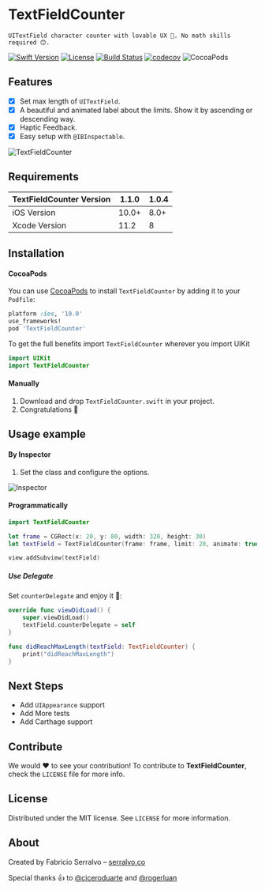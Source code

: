 # TextFieldCounter
    UITextField character counter with lovable UX 💖. No math skills required 🙃.

[![Swift Version][swift-image]][swift-url]
[![License][license-image]][license-url]
[![Build Status][build-status-image]][build-status-url]
[![codecov](https://codecov.io/gh/serralvo/TextFieldCounter/branch/master/graph/badge.svg)](https://codecov.io/gh/serralvo/TextFieldCounter)
![CocoaPods][pod-version-image]

## Features

- [x] Set max length of `UITextField`.
- [x] A beautiful and animated label about the limits. Show it by ascending or descending way.
- [x] Haptic Feedback.
- [x] Easy setup with `@IBInspectable`.

![TextFieldCounter][demo-image]

## Requirements

|TextFieldCounter Version| 1.1.0 | 1.0.4|
|---|---|---|
|iOS Version | 10.0+| 8.0+|
|Xcode Version | 11.2| 8|

## Installation

#### CocoaPods
You can use [CocoaPods](http://cocoapods.org/) to install `TextFieldCounter` by adding it to your `Podfile`:

```ruby
platform :ios, '10.0'
use_frameworks!
pod 'TextFieldCounter'
```

To get the full benefits import `TextFieldCounter` wherever you import UIKit

``` swift
import UIKit
import TextFieldCounter
```

#### Manually
1. Download and drop ```TextFieldCounter.swift``` in your project.  
2. Congratulations 🚀 

## Usage example

#### By Inspector

1. Set the class and configure the options.

![Inspector][inspector-image]

#### Programmatically

```swift
import TextFieldCounter

let frame = CGRect(x: 20, y: 80, width: 320, height: 30)
let textField = TextFieldCounter(frame: frame, limit: 20, animate: true, ascending: true, counterColor: .black, limitColor: .red)

view.addSubview(textField)
```

##### Use Delegate

Set `counterDelegate` and enjoy it 🚀:

```swift
override func viewDidLoad() {
    super.viewDidLoad()
    textField.counterDelegate = self
}

func didReachMaxLength(textField: TextFieldCounter) {
    print("didReachMaxLength")
}

```

## Next Steps

- Add `UIAppearance` support
- Add More tests
- Add Carthage support

## Contribute

We would ❤️ to see your contribution! To contribute to **TextFieldCounter**, check the ``LICENSE`` file for more info.

## License

Distributed under the MIT license. See ``LICENSE`` for more information.

## About

Created by Fabricio Serralvo – [serralvo.co](https://serralvo.co)

Special thanks 👍 to [@ciceroduarte](https://github.com/ciceroduarte) and [@rogerluan](https://github.com/rogerluan)

[swift-image]:https://img.shields.io/badge/swift-5.0-orange.svg
[swift-url]: https://swift.org/
[license-image]: https://img.shields.io/badge/License-MIT-blue.svg
[license-url]: LICENSE
[build-status-image]: https://api.travis-ci.org/serralvo/TextFieldCounter.svg
[pod-version-image]: https://img.shields.io/cocoapods/v/TextFieldCounter.svg
[build-status-url]: https://travis-ci.org/serralvo/TextFieldCounter
[inspector-image]:https://github.com/serralvo/TextFieldCounter/blob/master/Images/inspector.png
[demo-image]:https://github.com/serralvo/TextFieldCounter/blob/master/Images/demo.gif
